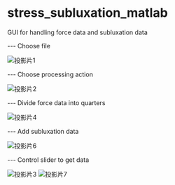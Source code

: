# stress_subluxation_matlab
 
GUI for handling force data and subluxation data

--- Choose file

![投影片1](https://user-images.githubusercontent.com/96162307/174447202-9190f726-7275-42f4-b9d4-73a3eed4a4d2.jpg)

--- Choose processing action

![投影片2](https://user-images.githubusercontent.com/96162307/174447218-066ff720-6988-45fb-a921-dfb43e2bca62.jpg)

--- Divide force data into quarters

![投影片4](https://user-images.githubusercontent.com/96162307/174447232-adc3d629-f79f-4665-9891-173afcac0691.jpg)

--- Add subluxation data

![投影片6](https://user-images.githubusercontent.com/96162307/174447256-b6b5c76f-1154-4a7a-bb8e-498fe392e9a3.JPG)

--- Control slider to get data

![投影片3](https://user-images.githubusercontent.com/96162307/174447260-68eac6de-a0da-480d-b434-605bfc72d3a7.jpg)
![投影片7](https://user-images.githubusercontent.com/96162307/174447277-ec9f5b8b-6230-4b5b-ac05-9ff0fd5b8aab.JPG)
